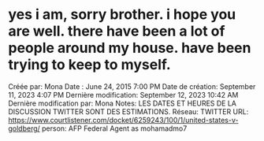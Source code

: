 # yes i am, sorry brother. i hope you are well. there have been a lot of people around my house. have been trying to keep to myself.

Créée par: Mona
Date : June 24, 2015 7:00 PM
Date de création: September 11, 2023 4:07 PM
Dernière modification: September 12, 2023 10:42 AM
Dernière modification par: Mona
Notes: LES DATES ET HEURES DE LA DISCUSSION TWITTER SONT DES ESTIMATIONS.
Réseau: TWITTER
URL: https://www.courtlistener.com/docket/6259243/100/1/united-states-v-goldberg/
person: AFP Federal Agent as mohamadmo7